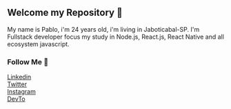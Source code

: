 <!-- <img src="https://github.com/pablohdev/pablohdev/1500x500.jpg"> -->

## Welcome my Repository 👋

My name is Pablo, i'm 24 years old, i'm living in Jaboticabal-SP. I'm Fullstack developer focus my study in Node.js, React.js, React Native and all ecosystem javascript.

<!--
**pablohdev/pablohdev** is a ✨ _special_ ✨ repository because its `README.md` (this file) appears on your GitHub profile.

Here are some ideas to get you started:

- 🔭 I’m currently working on ...
- 🌱 I’m currently learning ...
- 👯 I’m looking to collaborate on ...
- 🤔 I’m looking for help with ...
- 💬 Ask me about ...
- 📫 How to reach me: ...
- 😄 Pronouns: ...
- ⚡ Fun fact: ...
-->

### Follow Me 🚀

[Linkedin](http://linkedin.com/in/pablohdevhttps://twitter.com/pablohdev) <br>
[Twitter](https://twitter.com/pablohdev) <br>
[Instagram](http://instagram.com/pablohdev) <br>
[DevTo](https://dev.to/pablohdev) <br>
